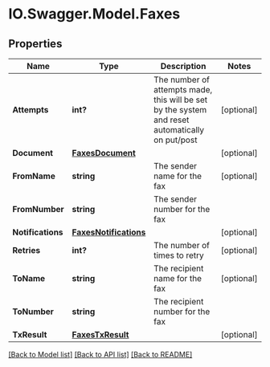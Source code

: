 # IO.Swagger.Model.Faxes
## Properties

Name | Type | Description | Notes
------------ | ------------- | ------------- | -------------
**Attempts** | **int?** | The number of attempts made, this will be set by the system and reset automatically on put/post | [optional] 
**Document** | [**FaxesDocument**](FaxesDocument.md) |  | [optional] 
**FromName** | **string** | The sender name for the fax | [optional] 
**FromNumber** | **string** | The sender number for the fax | 
**Notifications** | [**FaxesNotifications**](FaxesNotifications.md) |  | [optional] 
**Retries** | **int?** | The number of times to retry | [optional] 
**ToName** | **string** | The recipient name for the fax | [optional] 
**ToNumber** | **string** | The recipient number for the fax | 
**TxResult** | [**FaxesTxResult**](FaxesTxResult.md) |  | [optional] 

[[Back to Model list]](../README.md#documentation-for-models) [[Back to API list]](../README.md#documentation-for-api-endpoints) [[Back to README]](../README.md)

